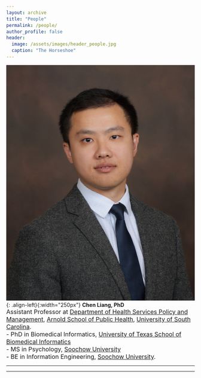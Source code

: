 ```yaml
---
layout: archive
title: "People"
permalink: /people/
author_profile: false
header:
  image: /assets/images/header_people.jpg
  caption: "The Horseshoe"
---
```


![image-left](/assets/images/avatar_ChenLiang.jpg){: .align-left}{:width="250px"}
**Chen Liang, PhD**<br/>
<span style="font-size:12pt"> Assistant Professor at [Department of Health Services Policy and Management](https://www.sc.edu/study/colleges_schools/public_health/study/areas_of_study/health_services_policy_and_management/index.php), [Arnold School of Public Health](https://www.sc.edu/study/colleges_schools/public_health/index.php), [University of South Carolina](https://sc.edu).</span><br/>
<span style="font-size:12pt"> - PhD in Biomedical Informatics, [University of Texas School of Biomedical Informatics](https://sbmi.uth.edu) </span><br/>
<span style="font-size:12pt"> - MS in Psychology, [Soochow University](http://eng.suda.edu.cn) </span><br/>
<span style="font-size:12pt"> - BE in Information Engineering, [Soochow University](http://eng.suda.edu.cn). </span>

---

---
